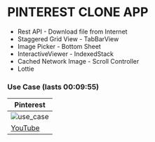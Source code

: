 # PINTEREST CLONE APP

- Rest API                             - Download file from Internet
- Staggered Grid View                  - TabBarView
- Image Picker                         - Bottom Sheet
- InteractiveViewer                    - IndexedStack
- Cached Network Image                 - Scroll Controller
- Lottie

### Use Case (lasts 00:09:55)
| Pinterest |
|----------------|
| ![use_case](assets/readme/use_case.gif) |
| [YouTube](https://www.youtube.com/watch?v=vRM7LNPo1ag) |
